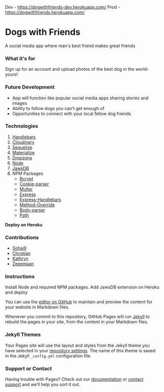 Dev     -   https://dogwithfriends-dev.herokuapp.com/
Prod    -   https://dogwithfriends.herokuapp.com/

# Dogs with Friends

A social media app where man's best friend makes great friends

### What it's for

Sign up for an account and upload photos of the best dog in the world- yours! 

### Future Development

* App will function like popular social media apps sharing stories and images
* Ability to follow dogs you can't get enough of
* Opportunities to connect with your local fellow dog friends


### Technologies

1. [Handlebars](http://handlebarsjs.com/)
2. [Cloudinary](https://cloudinary.com/) 
3. [Sequelize](http://docs.sequelizejs.com/)
4. [Materialize](https://materializecss.com/)
5. [Dropzone](https://www.dropzonejs.com/)
6. [Node](https://nodejs.org/en/)
7. [JawsDB](https://elements.heroku.com/addons/jawsdb) 
8. NPM Packages
   * [Bcrypt](https://www.npmjs.com/package/bcrypt)
   * [Cookie-parser](https://www.npmjs.com/package/cookie-parser)
   * [Multer](https://www.npmjs.com/package/multer)
   * [Express](https://www.npmjs.com/package/express)
   * [Express-Handlebars](https://www.npmjs.com/package/express-handlebars)
   * [Method-Override](https://www.npmjs.com/package/method-override)
   * [Body-parser](https://www.npmjs.com/package/body-parser)
   * [Path](https://www.npmjs.com/package/path)
   
**Deploy on Heroku**

### Contributions

* [Sohai9](www.linkedin.com)
* [Christian](https://www.linkedin.com/in/christian-henry-27a7a7167/)
* [Kathryn](http://www.linkedin.com/in/kathryndunphy)
* [Zeeemaan](https://www.linkedin.com/in/pzamoranos/)

### Instructions

Install Node and required NPM packages.  Add JawsDB extension on Heroku and deploy

You can use the [editor on GitHub](https://github.com/sohai9/Project-2/edit/master/README.md) to maintain and preview the content for your website in Markdown files.

Whenever you commit to this repository, GitHub Pages will run [Jekyll](https://jekyllrb.com/) to rebuild the pages in your site, from the content in your Markdown files.

### Jekyll Themes

Your Pages site will use the layout and styles from the Jekyll theme you have selected in your [repository settings](https://github.com/sohai9/Project-2/settings). The name of this theme is saved in the Jekyll `_config.yml` configuration file.

### Support or Contact

Having trouble with Pages? Check out our [documentation](https://help.github.com/categories/github-pages-basics/) or [contact support](https://github.com/contact) and we’ll help you sort it out.
